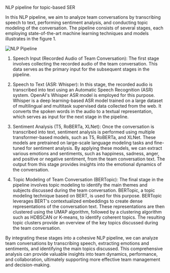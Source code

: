 NLP pipeline for topic-based SER

In this NLP pipeline, we aim to analyze team conversations by transcribing speech to text, performing sentiment analysis, and conducting topic modeling of the conversation. The pipeline consists of several stages, each employing state-of-the-art machine learning techniques and models illustrates in the figure 1.

![NLP Pipeline](https://user-images.githubusercontent.com/59045223/232633905-26db63aa-f86c-4bc4-8f7f-dd08ec5df84b.png)



1. Speech Input (Recorded Audio of Team Conversation): The first stage involves collecting the recorded audio of the team conversation. This data serves as the primary input for the subsequent stages in the pipeline.

2. Speech to Text (ASR: Whisper): In this stage, the recorded audio is transcribed into text using an Automatic Speech Recognition (ASR) system. OpenAI's Whisper ASR model is employed for this purpose. Whisper is a deep learning-based ASR model trained on a large dataset of multilingual and multitask supervised data collected from the web. It converts the spoken words in the audio to a textual representation, which serves as input for the next stage in the pipeline.

3. Sentiment Analysis (T5, RoBERTa, XLNet): Once the conversation is transcribed into text, sentiment analysis is performed using multiple transformer-based models, such as T5, RoBERTa, and XLNet. These models are pretrained on large-scale language modeling tasks and fine-tuned for sentiment analysis. By applying these models, we can extract various emotions and sentiments, such as happiness, sadness, anger, and positive or negative sentiment, from the team conversation text. The output from this stage provides insights into the emotional dynamics of the conversation.

4. Topic Modeling of Team Conversation (BERTopic): The final stage in the pipeline involves topic modeling to identify the main themes and subjects discussed during the team conversation. BERTopic, a topic modeling technique based on BERT, is used for this purpose. BERTopic leverages BERT's contextualized embeddings to create dense representations of the conversation text. These representations are then clustered using the UMAP algorithm, followed by a clustering algorithm such as HDBSCAN or K-means, to identify coherent topics. The resulting topic clusters provide an overview of the key topics discussed during the team conversation.

By integrating these stages into a cohesive NLP pipeline, we can analyze team conversations by transcribing speech, extracting emotions and sentiments, and identifying the main topics discussed. This comprehensive analysis can provide valuable insights into team dynamics, performance, and collaboration, ultimately supporting more effective team management and decision-making.
